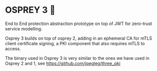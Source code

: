 # OSPREY 3 🦅

End to End protection abstraction prototype on top of JWT for zero-trust service modelling.

Osprey 3 builds on top of osprey 2, adding in an ephemeral CA for mTLS client certificate signing, a PKI component that also requires mTLS to access.

The binary used in Osprey 3 is very similar to the ones we have used in Osprey 2 and 1, see https://github.com/jpegleg/three_pki
